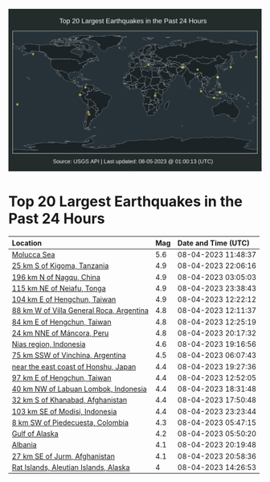 ![Map](./map.png)

# Top 20 Largest Earthquakes in the Past 24 Hours

| Location | Mag | Date and Time (UTC) |
|:---|:---|:---|
| [Molucca Sea](https://earthquake.usgs.gov/earthquakes/eventpage/us6000kxs1) | 5.6 | 08-04-2023 11:48:37 |
| [25 km S of Kigoma, Tanzania](https://earthquake.usgs.gov/earthquakes/eventpage/us6000kxz5) | 4.9 | 08-04-2023 22:06:16 |
| [196 km N of Nagqu, China](https://earthquake.usgs.gov/earthquakes/eventpage/us6000kxqs) | 4.9 | 08-04-2023 03:05:03 |
| [115 km NE of Neiafu, Tonga](https://earthquake.usgs.gov/earthquakes/eventpage/us6000kxzs) | 4.9 | 08-04-2023 23:38:43 |
| [104 km E of Hengchun, Taiwan](https://earthquake.usgs.gov/earthquakes/eventpage/us6000kxsl) | 4.9 | 08-04-2023 12:22:12 |
| [88 km W of Villa General Roca, Argentina](https://earthquake.usgs.gov/earthquakes/eventpage/us6000kxse) | 4.8 | 08-04-2023 12:11:37 |
| [84 km E of Hengchun, Taiwan](https://earthquake.usgs.gov/earthquakes/eventpage/us6000kxsm) | 4.8 | 08-04-2023 12:25:19 |
| [24 km NNE of Máncora, Peru](https://earthquake.usgs.gov/earthquakes/eventpage/us6000kxye) | 4.8 | 08-04-2023 20:17:32 |
| [Nias region, Indonesia](https://earthquake.usgs.gov/earthquakes/eventpage/us6000kxxy) | 4.6 | 08-04-2023 19:16:56 |
| [75 km SSW of Vinchina, Argentina](https://earthquake.usgs.gov/earthquakes/eventpage/us6000kxr7) | 4.5 | 08-04-2023 06:07:43 |
| [near the east coast of Honshu, Japan](https://earthquake.usgs.gov/earthquakes/eventpage/us6000kxy0) | 4.4 | 08-04-2023 19:27:36 |
| [97 km E of Hengchun, Taiwan](https://earthquake.usgs.gov/earthquakes/eventpage/us6000kxsv) | 4.4 | 08-04-2023 12:52:05 |
| [40 km NW of Labuan Lombok, Indonesia](https://earthquake.usgs.gov/earthquakes/eventpage/us6000kxxq) | 4.4 | 08-04-2023 18:31:48 |
| [32 km S of Khanabad, Afghanistan](https://earthquake.usgs.gov/earthquakes/eventpage/us6000kxxb) | 4.4 | 08-04-2023 17:50:48 |
| [103 km SE of Modisi, Indonesia](https://earthquake.usgs.gov/earthquakes/eventpage/us6000kxzn) | 4.4 | 08-04-2023 23:23:44 |
| [8 km SW of Piedecuesta, Colombia](https://earthquake.usgs.gov/earthquakes/eventpage/us6000kxr4) | 4.3 | 08-04-2023 05:47:15 |
| [Gulf of Alaska](https://earthquake.usgs.gov/earthquakes/eventpage/us6000kxr6) | 4.2 | 08-04-2023 05:50:20 |
| [Albania](https://earthquake.usgs.gov/earthquakes/eventpage/us6000kxyd) | 4.1 | 08-04-2023 20:19:48 |
| [27 km SE of Jurm, Afghanistan](https://earthquake.usgs.gov/earthquakes/eventpage/us6000kxyp) | 4.1 | 08-04-2023 20:58:36 |
| [Rat Islands, Aleutian Islands, Alaska](https://earthquake.usgs.gov/earthquakes/eventpage/us6000kxun) | 4 | 08-04-2023 14:26:53 |

